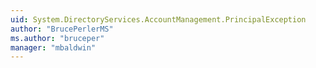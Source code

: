 ```yaml
---
uid: System.DirectoryServices.AccountManagement.PrincipalException
author: "BrucePerlerMS"
ms.author: "bruceper"
manager: "mbaldwin"
---
```

